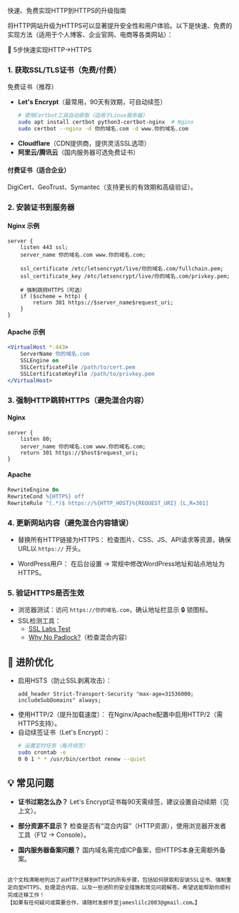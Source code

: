 快速、免费实现HTTP到HTTPS的升级指南

将HTTP网站升级为HTTPS可以显著提升安全性和用户体验。以下是快速、免费的实现方法（适用于个人博客、企业官网、电商等各类网站）：

 🔧 5步快速实现HTTP→HTTPS

### 1. 获取SSL/TLS证书（免费/付费）

免费证书（推荐）
- **Let's Encrypt**（最常用，90天有效期，可自动续签）
    ```bash
    # 使用Certbot工具自动获取（适用于Linux服务器）
    sudo apt install certbot python3-certbot-nginx  # Nginx
    sudo certbot --nginx -d 你的域名.com -d www.你的域名.com
    ```
- **Cloudflare**（CDN提供商，提供灵活SSL选项）
- **阿里云/腾讯云**（国内服务器可选免费证书）

#### 付费证书（适合企业）
DigiCert、GeoTrust、Symantec（支持更长的有效期和高级验证）。

### 2. 安装证书到服务器

#### Nginx 示例
```nginx
server {
    listen 443 ssl;
    server_name 你的域名.com www.你的域名.com;

    ssl_certificate /etc/letsencrypt/live/你的域名.com/fullchain.pem;
    ssl_certificate_key /etc/letsencrypt/live/你的域名.com/privkey.pem;

    # 强制跳转HTTPS（可选）
    if ($scheme = http) {
        return 301 https://$server_name$request_uri;
    }
}
```

#### Apache 示例
```apache
<VirtualHost *:443>
    ServerName 你的域名.com
    SSLEngine on
    SSLCertificateFile /path/to/cert.pem
    SSLCertificateKeyFile /path/to/privkey.pem
</VirtualHost>
```

### 3. 强制HTTP跳转HTTPS（避免混合内容）

#### Nginx
```nginx
server {
    listen 80;
    server_name 你的域名.com www.你的域名.com;
    return 301 https://$host$request_uri;
}
```

#### Apache
```apache
RewriteEngine On
RewriteCond %{HTTPS} off
RewriteRule ^(.*)$ https://%{HTTP_HOST}%{REQUEST_URI} [L,R=301]
```

### 4. 更新网站内容（避免混合内容错误）

- 替换所有HTTP链接为HTTPS：
  检查图片、CSS、JS、API请求等资源，确保URL以 `https://` 开头。
  
- WordPress用户：
  在后台设置 → 常规中修改WordPress地址和站点地址为HTTPS。

### 5. 验证HTTPS是否生效

- 浏览器测试：访问 `https://你的域名.com`，确认地址栏显示 🔒 锁图标。
- SSL检测工具：
  - [SSL Labs Test](https://www.ssllabs.com/ssltest/)
  - [Why No Padlock?](https://www.whynopadlock.com/)（检查混合内容）

## 🚀 进阶优化

- 启用HSTS（防止SSL剥离攻击）：
    ```nginx
    add_header Strict-Transport-Security "max-age=31536000; includeSubDomains" always;
    ```
- 使用HTTP/2（提升加载速度）：
  在Nginx/Apache配置中启用HTTP/2（需HTTPS支持）。
- 自动续签证书（Let's Encrypt）：
    ```bash
    # 设置定时任务（每月续签）
    sudo crontab -e
    0 0 1 * * /usr/bin/certbot renew --quiet
    ```

## 💡 常见问题

- **证书过期怎么办？**
  Let's Encrypt证书每90天需续签，建议设置自动续期（见上文）。
  
- **部分资源不显示？**
  检查是否有“混合内容”（HTTP资源），使用浏览器开发者工具（F12 → Console）。
  
- **国内服务器备案问题？**
  国内域名需完成ICP备案，但HTTPS本身无需额外备案。
```

这个文档清晰地列出了从HTTP迁移到HTTPS的所有步骤，包括如何获取和安装SSL证书、强制重定向至HTTPS、处理混合内容、以及一些进阶的安全措施和常见问题解答。希望这能帮助你顺利完成迁移工作！
【如果有任何疑问或需要合作，请随时发邮件至jameslilc2003@gmail.com。】
